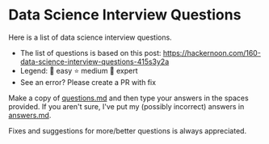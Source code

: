 # Data Science Interview Questions

Here is a list of data science interview questions.

* The list of questions is based on this post: https://hackernoon.com/160-data-science-interview-questions-415s3y2a
* Legend: 👶 easy ‍⭐️ medium 🚀 expert
* See an error? Please create a PR with fix

Make a copy of [questions.md](questions.md) and then type your answers in the spaces provided. If you aren't sure, I've put my (possibly incorrect) answers in [answers.md](answers.md).

Fixes and suggestions for more/better questions is always appreciated.
